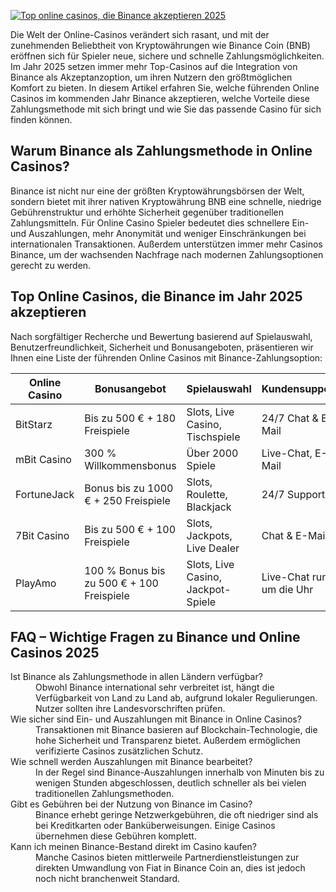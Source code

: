[![Top online casinos, die Binance akzeptieren 2025](https://123-caf.pages.dev/gitsignup.png)](https://vrmoo.ru/Bt82HjjY)

<p>Die Welt der Online-Casinos verändert sich rasant, und mit der zunehmenden Beliebtheit von Kryptowährungen wie Binance Coin (BNB) eröffnen sich für Spieler neue, sichere und schnelle Zahlungsmöglichkeiten. Im Jahr 2025 setzen immer mehr Top-Casinos auf die Integration von Binance als Akzeptanzoption, um ihren Nutzern den größtmöglichen Komfort zu bieten. In diesem Artikel erfahren Sie, welche führenden Online Casinos im kommenden Jahr Binance akzeptieren, welche Vorteile diese Zahlungsmethode mit sich bringt und wie Sie das passende Casino für sich finden können.</p>  <h2>Warum Binance als Zahlungsmethode in Online Casinos?</h2> <p>Binance ist nicht nur eine der größten Kryptowährungsbörsen der Welt, sondern bietet mit ihrer nativen Kryptowährung BNB eine schnelle, niedrige Gebührenstruktur und erhöhte Sicherheit gegenüber traditionellen Zahlungsmitteln. Für Online Casino Spieler bedeutet dies schnellere Ein- und Auszahlungen, mehr Anonymität und weniger Einschränkungen bei internationalen Transaktionen. Außerdem unterstützen immer mehr Casinos Binance, um der wachsenden Nachfrage nach modernen Zahlungsoptionen gerecht zu werden.</p>  <h2>Top Online Casinos, die Binance im Jahr 2025 akzeptieren</h2> <p>Nach sorgfältiger Recherche und Bewertung basierend auf Spielauswahl, Benutzerfreundlichkeit, Sicherheit und Bonusangeboten, präsentieren wir Ihnen eine Liste der führenden Online Casinos mit Binance-Zahlungsoption:</p>  <table>   <thead>     <tr>       <th>Online Casino</th>       <th>Bonusangebot</th>       <th>Spielauswahl</th>       <th>Kundensupport</th>     </tr>   </thead>   <tbody>     <tr>       <td>BitStarz</td>       <td>Bis zu 500 € + 180 Freispiele</td>       <td>Slots, Live Casino, Tischspiele</td>       <td>24/7 Chat & E-Mail</td>     </tr>     <tr>       <td>mBit Casino</td>       <td>300 % Willkommensbonus</td>       <td>Über 2000 Spiele</td>       <td>Live-Chat, E-Mail</td>     </tr>     <tr>       <td>FortuneJack</td>       <td>Bonus bis zu 1000 € + 250 Freispiele</td>       <td>Slots, Roulette, Blackjack</td>       <td>24/7 Support</td>     </tr>     <tr>       <td>7Bit Casino</td>       <td>Bis zu 500 € + 100 Freispiele</td>       <td>Slots, Jackpots, Live Dealer</td>       <td>Chat & E-Mail</td>     </tr>     <tr>       <td>PlayAmo</td>       <td>100 % Bonus bis zu 500 € + 100 Freispiele</td>       <td>Slots, Live Casino, Jackpot-Spiele</td>       <td>Live-Chat rund um die Uhr</td>     </tr>   </tbody> </table>  <h2>FAQ – Wichtige Fragen zu Binance und Online Casinos 2025</h2>  <dl>   <dt>Ist Binance als Zahlungsmethode in allen Ländern verfügbar?</dt>   <dd>Obwohl Binance international sehr verbreitet ist, hängt die Verfügbarkeit von Land zu Land ab, aufgrund lokaler Regulierungen. Nutzer sollten ihre Landesvorschriften prüfen.</dd>    <dt>Wie sicher sind Ein- und Auszahlungen mit Binance in Online Casinos?</dt>   <dd>Transaktionen mit Binance basieren auf Blockchain-Technologie, die hohe Sicherheit und Transparenz bietet. Außerdem ermöglichen verifizierte Casinos zusätzlichen Schutz.</dd>    <dt>Wie schnell werden Auszahlungen mit Binance bearbeitet?</dt>   <dd>In der Regel sind Binance-Auszahlungen innerhalb von Minuten bis zu wenigen Stunden abgeschlossen, deutlich schneller als bei vielen traditionellen Zahlungsmethoden.</dd>    <dt>Gibt es Gebühren bei der Nutzung von Binance im Casino?</dt>   <dd>Binance erhebt geringe Netzwerkgebühren, die oft niedriger sind als bei Kreditkarten oder Banküberweisungen. Einige Casinos übernehmen diese Gebühren komplett.</dd>    <dt>Kann ich meinen Binance-Bestand direkt im Casino kaufen?</dt>   <dd>Manche Casinos bieten mittlerweile Partnerdienstleistungen zur direkten Umwandlung von Fiat in Binance Coin an, dies ist jedoch noch nicht branchenweit Standard.</dd> </dl>